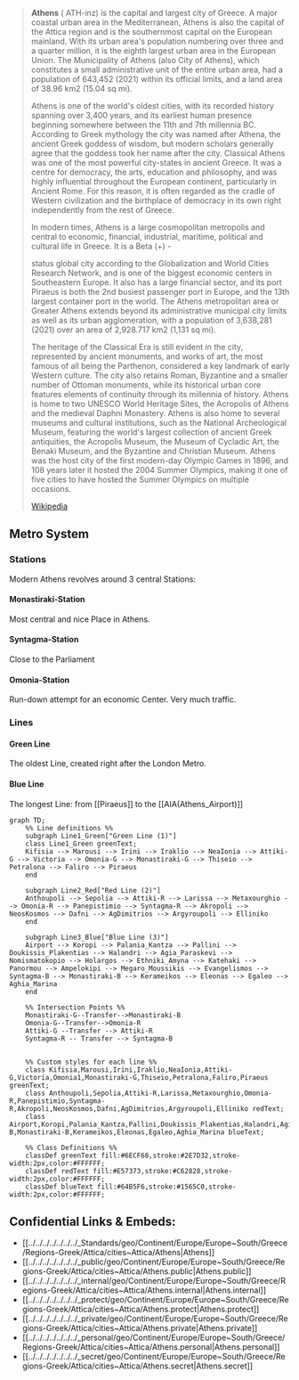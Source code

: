 

> **Athens** ( ATH-inz) is the capital and largest city of Greece. A major coastal urban area in the Mediterranean, Athens is also the capital of the Attica region and is the southernmost capital on the European mainland. With its urban area's population numbering over three and a quarter million, it is the eighth largest urban area in the European Union. The Municipality of Athens (also City of Athens), which constitutes a small administrative unit of the entire urban area, had a population of 643,452 (2021) within its official limits, and a land area of 38.96 km2 (15.04 sq mi).
>
> Athens is one of the world's oldest cities, with its recorded history spanning over 3,400 years, and its earliest human presence beginning somewhere between the 11th and 7th millennia BC. According to Greek mythology the city was named after Athena, the ancient Greek goddess of wisdom, but modern scholars generally agree that the goddess took her name after the city. Classical Athens was one of the most powerful city-states in ancient Greece. It was a centre for democracy, the arts, education and philosophy, and was highly influential throughout the European continent, particularly in Ancient Rome. For this reason, it is often regarded as the cradle of Western civilization and the birthplace of democracy in its own right independently from the rest of Greece.
>
> In modern times, Athens is a large cosmopolitan metropolis and central to economic, financial, industrial, maritime, political and cultural life in Greece. It is a Beta (+) - 
>
> status global city according to the Globalization and World Cities Research Network, and is one of the biggest economic centers in Southeastern Europe. It also has a large financial sector, and its port Piraeus is both the 2nd busiest passenger port in Europe, and the 13th largest container port in the world. The Athens metropolitan area or Greater Athens extends beyond its administrative municipal city limits as well as its urban agglomeration, with a population of 3,638,281 (2021) over an area of 2,928.717 km2 (1,131 sq mi).
>
> The heritage of the Classical Era is still evident in the city, represented by ancient monuments, and works of art, the most famous of all being the Parthenon, considered a key landmark of early Western culture. The city also retains Roman, Byzantine and a smaller number of Ottoman monuments, while its historical urban core features elements of continuity through its millennia of history. Athens is home to two UNESCO World Heritage Sites, the Acropolis of Athens and the medieval Daphni Monastery. Athens is also home to several museums and cultural institutions, such as the National Archeological Museum, featuring the world's largest collection of ancient Greek antiquities, the Acropolis Museum, the Museum of Cycladic Art, the Benaki Museum, and the Byzantine and Christian Museum. Athens was the host city of the first modern-day Olympic Games in 1896, and 108 years later it hosted the 2004 Summer Olympics, making it one of five cities to have hosted the Summer Olympics on multiple occasions.
>
> [Wikipedia](https://en.wikipedia.org/wiki/Athens) 


## Metro System

### Stations 

Modern Athens revolves around 3 central Stations: 
#### Monastiraki-Station  

Most central and nice Place in Athens. 
#### Syntagma-Station 

Close to the Parliament 

#### Omonia-Station 

Run-down attempt for an economic Center. Very much traffic. 


### Lines 

#### Green Line 

The oldest Line, created right after the London Metro. 

#### Blue Line 

The longest Line: from [[Piraeus]] to the [[AIA(Athens_Airport)]] 


```mermaid
graph TD;
    %% Line definitions %%
    subgraph Line1_Green["Green Line (1)"]
    class Line1_Green greenText;  
    Kifisia --> Marousi --> Irini --> Iraklio --> NeaIonia --> Attiki-G --> Victoria --> Omonia-G --> Monastiraki-G --> Thiseio --> Petralona --> Faliro --> Piraeus
    end
    
    subgraph Line2_Red["Red Line (2)"]
    Anthoupoli --> Sepolia --> Attiki-R --> Larissa --> Metaxourghio --> Omonia-R --> Panepistimio --> Syntagma-R --> Akropoli --> NeosKosmos --> Dafni --> AgDimitrios --> Argyroupoli --> Elliniko
    end
    
    subgraph Line3_Blue["Blue Line (3)"]
    Airport --> Koropi --> Palania_Kantza --> Pallini --> Doukissis_Plakentias --> Halandri --> Agia_Paraskevi --> Nomismatokopio --> Holargos --> Ethniki_Amyna --> Katehaki --> Panormou --> Ampelokipi --> Megaro_Moussikis --> Evangelismos --> Syntagma-B --> Monastiraki-B --> Kerameikos --> Eleonas --> Egaleo --> Aghia_Marina
    end
    
    %% Intersection Points %%
    Monastiraki-G--Transfer-->Monastiraki-B
    Omonia-G--Transfer-->Omonia-R
    Attiki-G --Transfer --> Attiki-R
    Syntagma-R -- Transfer --> Syntagma-B 


    %% Custom styles for each line %%
    class Kifisia,Marousi,Irini,Iraklio,NeaIonia,Attiki-G,Victoria,Omonia1,Monastiraki-G,Thiseio,Petralona,Faliro,Piraeus greenText;
    class Anthoupoli,Sepolia,Attiki-R,Larissa,Metaxourghio,Omonia-R,Panepistimio,Syntagma-R,Akropoli,NeosKosmos,Dafni,AgDimitrios,Argyroupoli,Elliniko redText;
    class Airport,Koropi,Palania_Kantza,Pallini,Doukissis_Plakentias,Halandri,Agia_Paraskevi,Nomismatokopio,Holargos,Ethniki_Amyna,Katehaki,Panormou,Ampelokipi,Megaro_Moussikis,Evangelismos,Syntagma-B,Monastiraki-B,Kerameikos,Eleonas,Egaleo,Aghia_Marina blueText;

    %% Class Definitions %%
    classDef greenText fill:#6ECF68,stroke:#2E7D32,stroke-width:2px,color:#FFFFFF;
    classDef redText fill:#E57373,stroke:#C62828,stroke-width:2px,color:#FFFFFF;
    classDef blueText fill:#64B5F6,stroke:#1565C0,stroke-width:2px,color:#FFFFFF;
```

## Confidential Links & Embeds: 
- [[../../../../../../../_Standards/geo/Continent/Europe/Europe~South/Greece/Regions-Greek/Attica/cities~Attica/Athens|Athens]] 
- [[../../../../../../../_public/geo/Continent/Europe/Europe~South/Greece/Regions-Greek/Attica/cities~Attica/Athens.public|Athens.public]] 
- [[../../../../../../../_internal/geo/Continent/Europe/Europe~South/Greece/Regions-Greek/Attica/cities~Attica/Athens.internal|Athens.internal]] 
- [[../../../../../../../_protect/geo/Continent/Europe/Europe~South/Greece/Regions-Greek/Attica/cities~Attica/Athens.protect|Athens.protect]] 
- [[../../../../../../../_private/geo/Continent/Europe/Europe~South/Greece/Regions-Greek/Attica/cities~Attica/Athens.private|Athens.private]] 
- [[../../../../../../../_personal/geo/Continent/Europe/Europe~South/Greece/Regions-Greek/Attica/cities~Attica/Athens.personal|Athens.personal]] 
- [[../../../../../../../_secret/geo/Continent/Europe/Europe~South/Greece/Regions-Greek/Attica/cities~Attica/Athens.secret|Athens.secret]] 



